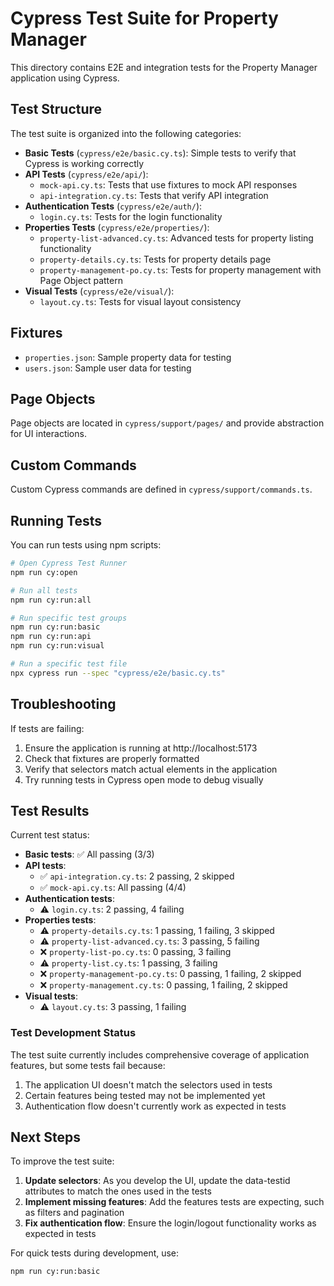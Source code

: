 # Cypress Test Suite for Property Manager

This directory contains E2E and integration tests for the Property Manager application using Cypress.

## Test Structure

The test suite is organized into the following categories:

- **Basic Tests** (`cypress/e2e/basic.cy.ts`): Simple tests to verify that Cypress is working correctly
- **API Tests** (`cypress/e2e/api/`):
  - `mock-api.cy.ts`: Tests that use fixtures to mock API responses
  - `api-integration.cy.ts`: Tests that verify API integration
- **Authentication Tests** (`cypress/e2e/auth/`): 
  - `login.cy.ts`: Tests for the login functionality
- **Properties Tests** (`cypress/e2e/properties/`):
  - `property-list-advanced.cy.ts`: Advanced tests for property listing functionality
  - `property-details.cy.ts`: Tests for property details page
  - `property-management-po.cy.ts`: Tests for property management with Page Object pattern
- **Visual Tests** (`cypress/e2e/visual/`):
  - `layout.cy.ts`: Tests for visual layout consistency

## Fixtures

- `properties.json`: Sample property data for testing
- `users.json`: Sample user data for testing

## Page Objects

Page objects are located in `cypress/support/pages/` and provide abstraction for UI interactions.

## Custom Commands

Custom Cypress commands are defined in `cypress/support/commands.ts`.

## Running Tests

You can run tests using npm scripts:

```bash
# Open Cypress Test Runner
npm run cy:open

# Run all tests
npm run cy:run:all

# Run specific test groups
npm run cy:run:basic
npm run cy:run:api
npm run cy:run:visual

# Run a specific test file
npx cypress run --spec "cypress/e2e/basic.cy.ts"
```

## Troubleshooting

If tests are failing:

1. Ensure the application is running at http://localhost:5173
2. Check that fixtures are properly formatted
3. Verify that selectors match actual elements in the application
4. Try running tests in Cypress open mode to debug visually

## Test Results

Current test status:

- **Basic tests**: ✅ All passing (3/3)
- **API tests**: 
  - ✅ `api-integration.cy.ts`: 2 passing, 2 skipped
  - ✅ `mock-api.cy.ts`: All passing (4/4)
- **Authentication tests**: 
  - ⚠️ `login.cy.ts`: 2 passing, 4 failing
- **Properties tests**:
  - ⚠️ `property-details.cy.ts`: 1 passing, 1 failing, 3 skipped
  - ⚠️ `property-list-advanced.cy.ts`: 3 passing, 5 failing
  - ❌ `property-list-po.cy.ts`: 0 passing, 3 failing
  - ⚠️ `property-list.cy.ts`: 1 passing, 3 failing
  - ❌ `property-management-po.cy.ts`: 0 passing, 1 failing, 2 skipped
  - ❌ `property-management.cy.ts`: 0 passing, 1 failing, 2 skipped
- **Visual tests**:
  - ⚠️ `layout.cy.ts`: 3 passing, 1 failing

### Test Development Status

The test suite currently includes comprehensive coverage of application features, but some tests fail because:

1. The application UI doesn't match the selectors used in tests
2. Certain features being tested may not be implemented yet
3. Authentication flow doesn't currently work as expected in tests

## Next Steps

To improve the test suite:

1. **Update selectors**: As you develop the UI, update the data-testid attributes to match the ones used in the tests
2. **Implement missing features**: Add the features tests are expecting, such as filters and pagination
3. **Fix authentication flow**: Ensure the login/logout functionality works as expected in tests

For quick tests during development, use:
```bash
npm run cy:run:basic
``` 